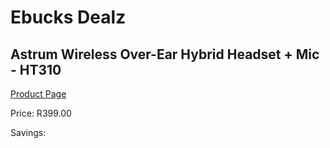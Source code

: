 
# Ebucks Dealz
## Astrum Wireless Over-Ear Hybrid Headset + Mic - HT310
[Product Page](https://www.ebucks.com/web/shop/productSelected.do?prodId=1207191038&catId=1193873409)

Price: R399.00

Savings: 


	